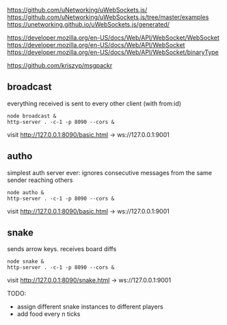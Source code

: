 https://github.com/uNetworking/uWebSockets.js/
https://github.com/uNetworking/uWebSockets.js/tree/master/examples
https://unetworking.github.io/uWebSockets.js/generated/

https://developer.mozilla.org/en-US/docs/Web/API/WebSocket/WebSocket
https://developer.mozilla.org/en-US/docs/Web/API/WebSocket
https://developer.mozilla.org/en-US/docs/Web/API/WebSocket/binaryType

https://github.com/kriszyp/msgpackr


## broadcast

everything received is sent to every other client (with from:id)

```
node broadcast &
http-server . -c-1 -p 8090 --cors &
```

visit http://127.0.0.1:8090/basic.html -> ws://127.0.0.1:9001

## autho

simplest auth server ever: ignores consecutive messages from the same sender reaching others

```
node autho &
http-server . -c-1 -p 8090 --cors &
```

visit http://127.0.0.1:8090/basic.html -> ws://127.0.0.1:9001

## snake

sends arrow keys. receives board diffs

```
node snake &
http-server . -c-1 -p 8090 --cors &
```

visit http://127.0.0.1:8090/snake.html -> ws://127.0.0.1:9001


TODO:
- assign different snake instances to different players
- add food every n ticks
